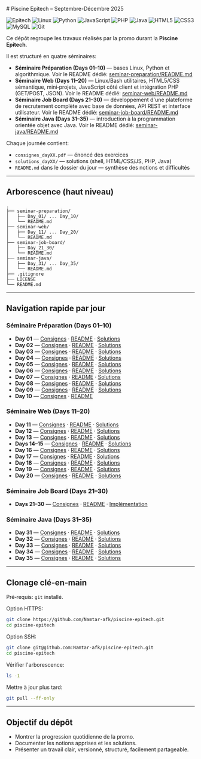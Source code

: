 ﻿﻿﻿# Piscine Epitech – Septembre-Décembre 2025

![Epitech](https://img.shields.io/badge/Epitech-0066CC?logo=epitech&logoColor=white)
![Linux](https://img.shields.io/badge/Linux-FCC624?logo=linux&logoColor=black)
![Python](https://img.shields.io/badge/Python-3776AB?logo=python&logoColor=white)
![JavaScript](https://img.shields.io/badge/JavaScript-F7DF1E?logo=javascript&logoColor=black)
![PHP](https://img.shields.io/badge/PHP-777BB4?logo=php&logoColor=white)
![Java](https://img.shields.io/badge/Java-ED8B00?logo=openjdk&logoColor=white)
![HTML5](https://img.shields.io/badge/HTML5-E34F26?logo=html5&logoColor=white)
![CSS3](https://img.shields.io/badge/CSS3-1572B6?logo=css3&logoColor=white)
![MySQL](https://img.shields.io/badge/MySQL-4479A1?logo=mysql&logoColor=white)
![Git](https://img.shields.io/badge/Git-F05032?logo=git&logoColor=white)

Ce dépôt regroupe les travaux réalisés par la promo durant la **Piscine Epitech**.

Il est structuré en quatre séminaires:
- **Séminaire Préparation (Days 01–10)** — bases Linux, Python et algorithmique. Voir le README dédié: [seminar-preparation/README.md](seminar-preparation/README.md)
- **Séminaire Web (Days 11–20)** — Linux/Bash utilitaires, HTML5/CSS sémantique, mini‑projets, JavaScript côté client et intégration PHP (GET/POST, JSON). Voir le README dédié: [seminar-web/README.md](seminar-web/README.md)
- **Séminaire Job Board (Days 21–30)** — développement d'une plateforme de recrutement complète avec base de données, API REST et interface utilisateur. Voir le README dédié: [seminar-job-board/README.md](seminar-job-board/README.md)
- **Séminaire Java (Days 31–35)** — introduction à la programmation orientée objet avec Java. Voir le README dédié: [seminar-java/README.md](seminar-java/README.md)

Chaque journée contient:
- `consignes_dayXX.pdf` — énoncé des exercices
- `solutions_dayXX/` — solutions (shell, HTML/CSS/JS, PHP, Java)
- `README.md` dans le dossier du jour — synthèse des notions et difficultés

---

## Arborescence (haut niveau)
```
.
├── seminar-preparation/
│   ├── Day_01/ ... Day_10/
│   └── README.md
├── seminar-web/
│   ├── Day_11/ ... Day_20/
│   └── README.md
├── seminar-job-board/
│   ├── Day_21_30/
│   └── README.md
├── seminar-java/
│   ├── Day_31/ ... Day_35/
│   └── README.md
├── .gitignore
├── LICENSE
└── README.md
```

---

## Navigation rapide par jour

### Séminaire Préparation (Days 01–10)
- **Day 01** — [Consignes](seminar-preparation/Day_01/consignes_day01.pdf) · [README](seminar-preparation/Day_01/README.md) · [Solutions](seminar-preparation/Day_01/solutions_day01/)
- **Day 02** — [Consignes](seminar-preparation/Day_02/consignes_day02.pdf) · [README](seminar-preparation/Day_02/README.md) · [Solutions](seminar-preparation/Day_02/solutions_day02/)
- **Day 03** — [Consignes](seminar-preparation/Day_03/consignes_day03.pdf) · [README](seminar-preparation/Day_03/README.md) · [Solutions](seminar-preparation/Day_03/solutions_day03/)
- **Day 04** — [Consignes](seminar-preparation/Day_04/consignes_day04.pdf) · [README](seminar-preparation/Day_04/README.md) · [Solutions](seminar-preparation/Day_04/solutions_day04/)
- **Day 05** — [Consignes](seminar-preparation/Day_05/consignes_day05.pdf) · [README](seminar-preparation/Day_05/README.md) · [Solutions](seminar-preparation/Day_05/solutions_day05/)
- **Day 06** — [Consignes](seminar-preparation/Day_06/consignes_day06.pdf) · [README](seminar-preparation/Day_06/README.md) · [Solutions](seminar-preparation/Day_06/solutions_day06/)
- **Day 07** — [Consignes](seminar-preparation/Day_07/consignes_day07.pdf) · [README](seminar-preparation/Day_07/README.md) · [Solutions](seminar-preparation/Day_07/solutions_day07/)
- **Day 08** — [Consignes](seminar-preparation/Day_08/consignes_day08.pdf) · [README](seminar-preparation/Day_08/README.md) · [Solutions](seminar-preparation/Day_08/solutions_day08/)
- **Day 09** — [Consignes](seminar-preparation/Day_09/consignes_day09.pdf) · [README](seminar-preparation/Day_09/README.md) · [Solutions](seminar-preparation/Day_09/hangman_game/)
- **Day 10** — [Consignes](seminar-preparation/Day_10/consignes_day10.pdf) · [README](seminar-preparation/Day_10/README.md)

### Séminaire Web (Days 11–20)
- **Day 11** — [Consignes](seminar-web/Day_11/consignes_day11.pdf) · [README](seminar-web/Day_11/README.md) · [Solutions](seminar-web/Day_11/solutions_day11/)
- **Day 12** — [Consignes](seminar-web/Day_12/consignes_day12.pdf) · [README](seminar-web/Day_12/README.md) · [Solutions](seminar-web/Day_12/solutions_day12/)
- **Day 13** — [Consignes](seminar-web/Day_13/consignes_day13.pdf) · [README](seminar-web/Day_13/README.md) · [Solutions](seminar-web/Day_13/solutions_day13/)
- **Days 14–15** — [Consignes](seminar-web/Day_14_15/consignes_day14-15.pdf) · [README](seminar-web/Day_14_15/README.md) · [Solutions](seminar-web/Day_14_15/solutions_day14_15/)
- **Day 16** — [Consignes](seminar-web/Day_16/consignes_day16.pdf) · [README](seminar-web/Day_16/README.md) · [Solutions](seminar-web/Day_16/solutions_day16/)
- **Day 17** — [Consignes](seminar-web/Day_17/consignes_day17.pdf) · [README](seminar-web/Day_17/README.md) · [Solutions](seminar-web/Day_17/solutions_day17/)
- **Day 18** — [Consignes](seminar-web/Day_18/consignes_day18.pdf) · [README](seminar-web/Day_18/README.md) · [Solutions](seminar-web/Day_18/solutions_day18/)
- **Day 19** — [Consignes](seminar-web/Day_19/consignes_day19.pdf) · [README](seminar-web/Day_19/README.md) · [Solutions](seminar-web/Day_19/solutions_day19/)
- **Day 20** — [Consignes](seminar-web/Day_20/consignes_day20.pdf) · [README](seminar-web/Day_20/README.md) · [Solutions](seminar-web/Day_20/solutions_day20/)

### Séminaire Job Board (Days 21–30)
- **Days 21–30** — [Consignes](seminar-job-board/Day_21_30/consignes_day21_30.pdf) · [README](seminar-job-board/README.md) · [Implémentation](seminar-job-board/Day_21_30/)

### Séminaire Java (Days 31–35)
- **Day 31** — [Consignes](seminar-java/Day_31/consignes_day31.pdf) · [README](seminar-java/Day_31/README.md) · [Solutions](seminar-java/Day_31/)
- **Day 32** — [Consignes](seminar-java/Day_32/consignes_day32.pdf) · [README](seminar-java/Day_32/README.md) · [Solutions](seminar-java/Day_32/)
- **Day 33** — [Consignes](seminar-java/Day_33/consignes_day33.pdf) · [README](seminar-java/Day_33/README.md) · [Solutions](seminar-java/Day_33/)
- **Day 34** — [Consignes](seminar-java/Day_34/consignes_day34.pdf) · [README](seminar-java/Day_34/README.md) · [Solutions](seminar-java/Day_34/)
- **Day 35** — [Consignes](seminar-java/Day_35/consignes_day35.pdf) · [README](seminar-java/Day_35/README.md) · [Solutions](seminar-java/Day_35/)

---

## Clonage clé‑en‑main

Pré‑requis: `git` installé.

Option HTTPS:
```bash
git clone https://github.com/Namtar-afk/piscine-epitech.git
cd piscine-epitech
```

Option SSH:
```bash
git clone git@github.com:Namtar-afk/piscine-epitech.git
cd piscine-epitech
```

Vérifier l'arborescence:
```bash
ls -1
```

Mettre à jour plus tard:
```bash
git pull --ff-only
```

---

## Objectif du dépôt

- Montrer la progression quotidienne de la promo.
- Documenter les notions apprises et les solutions.
- Présenter un travail clair, versionné, structuré, facilement partageable.
